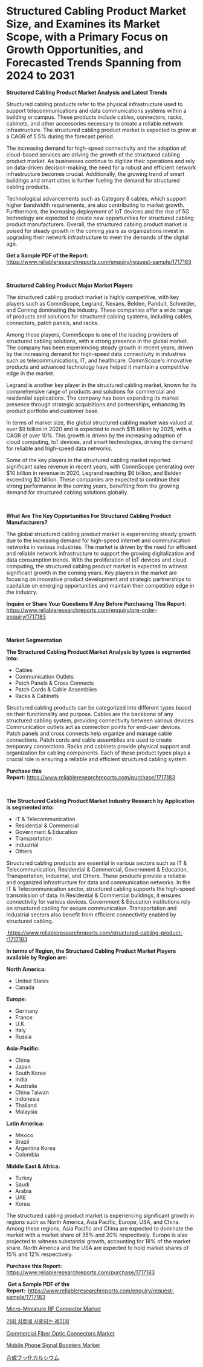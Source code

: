 <p><h1>Structured Cabling Product Market Size, and Examines its Market Scope, with a Primary Focus on Growth Opportunities, and Forecasted Trends Spanning from 2024 to 2031</h1></p><p><strong>Structured Cabling Product Market Analysis and Latest Trends</strong></p>
<p><p>Structured cabling products refer to the physical infrastructure used to support telecommunications and data communications systems within a building or campus. These products include cables, connectors, racks, cabinets, and other accessories necessary to create a reliable network infrastructure. The structured cabling product market is expected to grow at a CAGR of 5.5% during the forecast period.</p><p>The increasing demand for high-speed connectivity and the adoption of cloud-based services are driving the growth of the structured cabling product market. As businesses continue to digitize their operations and rely on data-driven decision-making, the need for a robust and efficient network infrastructure becomes crucial. Additionally, the growing trend of smart buildings and smart cities is further fueling the demand for structured cabling products.</p><p>Technological advancements such as Category 8 cables, which support higher bandwidth requirements, are also contributing to market growth. Furthermore, the increasing deployment of IoT devices and the rise of 5G technology are expected to create new opportunities for structured cabling product manufacturers. Overall, the structured cabling product market is poised for steady growth in the coming years as organizations invest in upgrading their network infrastructure to meet the demands of the digital age.</p></p>
<p><strong>Get a Sample PDF of the Report:&nbsp;</strong> <a href="https://www.reliableresearchreports.com/enquiry/request-sample/1717183">https://www.reliableresearchreports.com/enquiry/request-sample/1717183</a></p>
<p>&nbsp;</p>
<p><strong>Structured Cabling Product Major Market Players</strong></p>
<p><p>The structured cabling product market is highly competitive, with key players such as CommScope, Legrand, Nexans, Belden, Panduit, Schneider, and Corning dominating the industry. These companies offer a wide range of products and solutions for structured cabling systems, including cables, connectors, patch panels, and racks.</p><p>Among these players, CommScope is one of the leading providers of structured cabling solutions, with a strong presence in the global market. The company has been experiencing steady growth in recent years, driven by the increasing demand for high-speed data connectivity in industries such as telecommunications, IT, and healthcare. CommScope's innovative products and advanced technology have helped it maintain a competitive edge in the market.</p><p>Legrand is another key player in the structured cabling market, known for its comprehensive range of products and solutions for commercial and residential applications. The company has been expanding its market presence through strategic acquisitions and partnerships, enhancing its product portfolio and customer base.</p><p>In terms of market size, the global structured cabling market was valued at over $9 billion in 2020 and is expected to reach $15 billion by 2025, with a CAGR of over 10%. This growth is driven by the increasing adoption of cloud computing, IoT devices, and smart technologies, driving the demand for reliable and high-speed data networks.</p><p>Some of the key players in the structured cabling market reported significant sales revenue in recent years, with CommScope generating over $10 billion in revenue in 2020, Legrand reaching $6 billion, and Belden exceeding $2 billion. These companies are expected to continue their strong performance in the coming years, benefiting from the growing demand for structured cabling solutions globally.</p></p>
<p>&nbsp;</p>
<p><strong>What Are The Key Opportunities For Structured Cabling Product Manufacturers?</strong></p>
<p><p>The global structured cabling product market is experiencing steady growth due to the increasing demand for high-speed internet and communication networks in various industries. The market is driven by the need for efficient and reliable network infrastructure to support the growing digitalization and data consumption trends. With the proliferation of IoT devices and cloud computing, the structured cabling product market is expected to witness significant growth in the coming years. Key players in the market are focusing on innovative product development and strategic partnerships to capitalize on emerging opportunities and maintain their competitive edge in the industry.</p></p>
<p><strong>Inquire or Share Your Questions If Any Before Purchasing This Report:</strong> <a href="https://www.reliableresearchreports.com/enquiry/pre-order-enquiry/1717183">https://www.reliableresearchreports.com/enquiry/pre-order-enquiry/1717183</a></p>
<p>&nbsp;</p>
<p><strong>Market Segmentation</strong></p>
<p><strong>The Structured Cabling Product Market Analysis by types is segmented into:</strong></p>
<p><ul><li>Cables</li><li>Communication Outlets</li><li>Patch Panels & Cross Connects</li><li>Patch Cords & Cable Assemblies</li><li>Racks & Cabinets</li></ul></p>
<p><p>Structured cabling products can be categorized into different types based on their functionality and purpose. Cables are the backbone of any structured cabling system, providing connectivity between various devices. Communication outlets act as connection points for end-user devices. Patch panels and cross connects help organize and manage cable connections. Patch cords and cable assemblies are used to create temporary connections. Racks and cabinets provide physical support and organization for cabling components. Each of these product types plays a crucial role in ensuring a reliable and efficient structured cabling system.</p></p>
<p><strong>Purchase this Report:&nbsp;</strong><a href="https://www.reliableresearchreports.com/purchase/1717183">https://www.reliableresearchreports.com/purchase/1717183</a></p>
<p>&nbsp;</p>
<p><strong>The Structured Cabling Product Market Industry Research by Application is segmented into:</strong></p>
<p><ul><li>IT & Telecommunication</li><li>Residential & Commercial</li><li>Government & Education</li><li>Transportation</li><li>Industrial</li><li>Others</li></ul></p>
<p><p>Structured cabling products are essential in various sectors such as IT & Telecommunication, Residential & Commercial, Government & Education, Transportation, Industrial, and Others. These products provide a reliable and organized infrastructure for data and communication networks. In the IT & Telecommunication sector, structured cabling supports the high-speed transmission of data. In Residential & Commercial buildings, it ensures connectivity for various devices. Government & Education institutions rely on structured cabling for secure communication. Transportation and Industrial sectors also benefit from efficient connectivity enabled by structured cabling.</p></p>
<p><a href="https://www.reliableresearchreports.com/structured-cabling-product-r1717183">&nbsp;https://www.reliableresearchreports.com/structured-cabling-product-r1717183</a></p>
<p><strong>In terms of Region, the Structured Cabling Product Market Players available by Region are:</strong></p>
<p>
    <p> <strong> North America: </strong>
        <ul>
            <li>United States</li>
            <li>Canada</li>
        </ul>
        </p> 
    <p> <strong> Europe: </strong>
        <ul>
            <li>Germany</li>
            <li>France</li>
            <li>U.K.</li>
            <li>Italy</li>
            <li>Russia</li>
        </ul>
        </p> 
    <p> <strong> Asia-Pacific: </strong>
        <ul>
            <li>China</li>
            <li>Japan</li>
            <li>South Korea</li>
            <li>India</li>
            <li>Australia</li>
            <li>China Taiwan</li>
            <li>Indonesia</li>
            <li>Thailand</li>
            <li>Malaysia</li>
        </ul>
        </p> 
    <p> <strong> Latin America: </strong>
        <ul>
            <li>Mexico</li>
            <li>Brazil</li>
            <li>Argentina Korea</li>
            <li>Colombia</li>
        </ul>
        </p> 
    <p> <strong> Middle East & Africa: </strong>
        <ul>
            <li>Turkey</li>
            <li>Saudi</li>
            <li>Arabia</li>
            <li>UAE</li>
            <li>Korea</li>
        </ul>
    </p>
    </p>
<p><p>The structured cabling product market is experiencing significant growth in regions such as North America, Asia Pacific, Europe, USA, and China. Among these regions, Asia Pacific and China are expected to dominate the market with a market share of 35% and 20% respectively. Europe is also projected to witness substantial growth, accounting for 18% of the market share. North America and the USA are expected to hold market shares of 15% and 12% respectively.</p></p>
<p><strong>Purchase this Report: </strong><a href="https://www.reliableresearchreports.com/purchase/1717183">https://www.reliableresearchreports.com/purchase/1717183</a></p>
<p>&nbsp;<strong>Get a Sample PDF of the Report:&nbsp;&nbsp;</strong><a href="https://www.reliableresearchreports.com/enquiry/request-sample/1717183">https://www.reliableresearchreports.com/enquiry/request-sample/1717183</a></p>
<p><strong></strong></p>
<p><p><a href="https://issuu.com/reportprime-2/docs/micro-miniature-rf-connector-market-size-2030.pptx">Micro-Miniature RF Connector Market</a></p><p><a href="https://github.com/RickyMetzDVM/Market-Research-Report-List-1/blob/main/5070128101766.md">기미 치료에 사용되는 레이저</a></p><p><a href="https://github.com/moyahfrancoestellec51j635wcx/Market-Research-Report-List-2/blob/main/commercial-fiber-optic-connectors-market.md">Commercial Fiber Optic Connectors Market</a></p><p><a href="https://github.com/JuliaFadel1922/Market-Research-Report-List-1/blob/main/mobile-phone-signal-boosters-market.md">Mobile Phone Signal Boosters Market</a></p><p><a href="https://github.com/DudleyFerry/Market-Research-Report-List-1/blob/main/1840682107523.md">合成フッ化カルシウム</a></p></p>